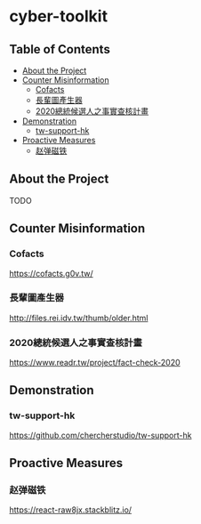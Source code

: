 # cyber-toolkit

<!-- TABLE OF CONTENTS -->
## Table of Contents

* [About the Project](#about-the-project)
* [Counter Misinformation](#counter-misinformation)
  * [Cofacts](#cofacts)
  * [長輩圖產生器](#長輩圖產生器)
  * [2020總統候選人之事實查核計畫](#2020總統候選人之事實查核計畫)
* [Demonstration](#demonstration)
  * [tw-support-hk](#tw-support-hk)
* [Proactive Measures](#proactive-measures)
  * [赵弹磁铁](#赵弹磁铁)

## About the Project
TODO



## Counter Misinformation

### Cofacts
https://cofacts.g0v.tw/

### 長輩圖產生器
http://files.rei.idv.tw/thumb/older.html

### 2020總統候選人之事實查核計畫
https://www.readr.tw/project/fact-check-2020



## Demonstration

### tw-support-hk
https://github.com/chercherstudio/tw-support-hk



## Proactive Measures

### 赵弹磁铁
https://react-raw8jx.stackblitz.io/
